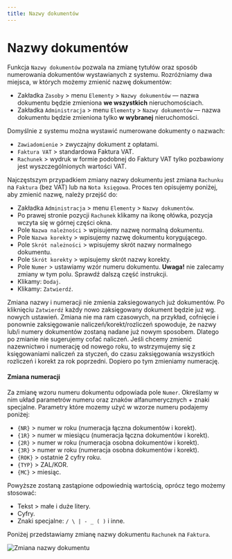```yaml
---
title: Nazwy dokumentów
---
```


# Nazwy dokumentów

Funkcja `Nazwy dokumentów` pozwala na zmianę tytułów oraz sposób numerowania dokumentów wystawianych z systemu. Rozróżniamy dwa miejsca, w których możemy zmienić nazwę dokumentów:

- Zakładka `Zasoby` > menu `Elementy` > `Nazwy dokumentów` — nazwa dokumentu będzie zmieniona **we wszystkich** nieruchomościach.
- Zakładka `Administracja` > menu `Elementy` > `Nazwy dokumentów` — nazwa dokumentu będzie zmieniona tylko **w wybranej** nieruchomości.

Domyślnie z systemu można wystawić numerowane dokumenty o nazwach:

- `Zawiadomienie` > zwyczajny dokument z opłatami.
- `Faktura VAT` > standardowa Faktura VAT.
- `Rachunek` > wydruk w formie podobnej do Faktury VAT tylko pozbawiony jest wyszczególnionych wartości VAT.

Najczęstszym przypadkiem zmiany nazwy dokumentu jest zmiana `Rachunku` na `Faktura` (bez VAT) lub na `Nota księgowa`. Proces ten opisujemy poniżej, aby zmienić nazwę, należy przejść do:

- Zakładka `Administracja` > menu `Elementy` > `Nazwy dokumentów`.
- Po prawej stronie pozycji `Rachunek` klikamy na ikonę ołówka, pozycja wczyta się w górnej części okna.
- Pole `Nazwa należności` > wpisujemy nazwę normalną dokumentu.
- Pole `Nazwa korekty` > wpisujemy nazwę dokumentu korygującego.
- Pole `Skrót należności` > wpisujemy skrót nazwy normalnego dokumentu.
- Pole `Skrót korekty` > wpisujemy skrót nazwy korekty.
- Pole `Numer` > ustawiamy wzór numeru dokumentu. **Uwaga!** nie zalecamy zmiany w tym polu. Sprawdź dalszą część instrukcji.
- Klikamy: `Dodaj`.
- Klikamy: `Zatwierdź`.

Zmiana nazwy i numeracji nie zmienia zaksiegowanych już dokumentów. Po kliknięciu `Zatwierdź` każdy nowo zaksięgowany dokument będzie już wg. nowych ustawień. Zmiana nie ma ram czasowych, na przykład, cofnięcie i ponownie zaksięgowanie naliczeń/korekt/rozliczeń spowoduje, że nazwy lub/i numery dokumentów zostaną nadane już nowym sposobem. Dlatego po zmianie nie sugerujemy cofać naliczeń. Jeśli chcemy zmienić nazewnictwo i numerację od nowego roku, to wstrzymujemy się z księgowaniami naliczeń za styczeń, do czasu zaksięgowania wszystkich rozliczeń i korekt za rok poprzedni. Dopiero po tym zmieniamy numerację.

#### Zmiana numeracji

Za zmianę wzoru numeru dokumentu odpowiada pole `Numer`. Określamy w nim układ parametrów numeru oraz znaków alfanumerycznych + znaki specjalne. Parametry które mozemy użyć w wzorze numeru podajemy poniżej:

- `{NR}` > numer w roku (numeracja łączna dokumentów i korekt).
- `{1R}` > numer w miesiącu (numeracja łączna dokumentów i korekt).
- `{2R}` > numer w roku (numeracja osobna dokumentów i korekt).
- `{3R}` > numer w roku (numeracja osobna dokumentów i korekt).
- `{ROK}` > ostatnie 2 cyfry roku.
- `{TYP}` > ZAL/KOR.
- `{MC}` > miesiąc.

Powyższe zostaną zastąpione odpowiednią wartością, oprócz tego możemy stosować:

- Tekst > małe i duże litery.
- Cyfry.
- Znaki specjalne: `/ \ | - _ ( )` i inne.

Poniżej przedstawiamy zmianę nazwy dokumentu `Rachunek` na `Faktura`.

![Zmiana nazwy dokumentu](zmiananazwydokumentu.gif)